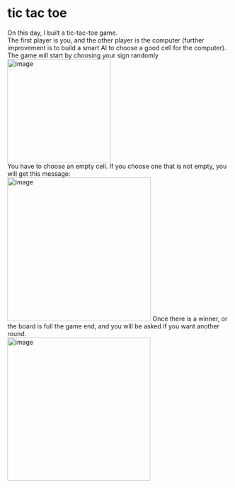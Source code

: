 # tic tac toe
On this day, I built a tic-tac-toe game. <br>
The first player is you, and the other player is the computer (further improvement is to build a smart AI to choose a good cell for the computer). <br>
The game will start by choosing your sign randomly <br>
<img width="233" alt="image" src="https://user-images.githubusercontent.com/63556283/208286917-a1d325ac-5375-4e5c-82da-d8c6dd835a49.png"> <br>
You have to choose an empty cell. If you choose one that is not empty, you will get this message: <br>
<img width="324" alt="image" src="https://user-images.githubusercontent.com/63556283/208286993-646631df-0864-4f07-bb38-81628e108801.png">
Once there is a winner, or the board is full the game end, and you will be asked if you want another round. <br>
<img width="323" alt="image" src="https://user-images.githubusercontent.com/63556283/208287035-5c662de8-2c44-44ae-be02-6f51e50023f3.png">

